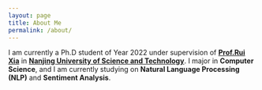 ```yaml
---
layout: page
title: About Me
permalink: /about/
---
```


I am currently a Ph.D student of Year 2022 under supervision of [**Prof.Rui Xia**](http://www.nustm.cn/member/rxia/index.html) in [**Nanjing University of Science and Technology**](https://www.njust.edu.cn/). I major in **Computer Science**, and I am currently studying on **Natural Language Processing (NLP)** and **Sentiment Analysis**.
